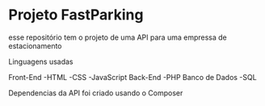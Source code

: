 # Projeto FastParking

esse repositório tem o projeto de uma API para uma empressa de estacionamento 

Linguagens usadas

Front-End
  -HTML
  -CSS
  -JavaScript
Back-End
  -PHP
Banco de Dados
  -SQL

Dependencias da API foi criado usando o Composer
